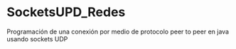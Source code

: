 # SocketsUPD_Redes
Programación de una conexión por medio de protocolo peer to peer en java usando sockets UDP
